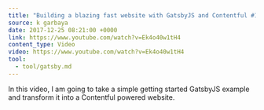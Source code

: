 ```yaml
---
title: "Building a blazing fast website with GatsbyJS and Contentful #1 - YouTube"
source: k garbaya
date: 2017-12-25 08:21:00 +0000
link: https://www.youtube.com/watch?v=Ek4o40w1tH4
content_type: Video
video: https://www.youtube.com/watch?v=Ek4o40w1tH4
tool:
  - tool/gatsby.md
---
```

In this video, I am going to take a simple getting started GatsbyJS example and transform it into a Contentful powered website.
